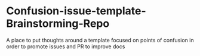 # Confusion-issue-template-Brainstorming-Repo
A place to put thoughts around a template focused on points of confusion in order to promote issues and PR to improve docs
